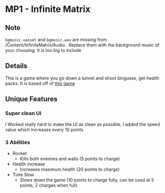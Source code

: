 # MP1 - Infinite Matrix

## Note
`bgmusic.uasset` and `bgmusic.wav` are missing from /Content/InfiniteMatrix/Audio . Replace them with the background music of your choosing. It is too big to include

## Details
This is a game where you go down a tunnel and shoot binguses, get health packs. It is based off of [this game](https://www.raywenderlich.com/454-how-to-create-a-simple-game-in-unreal-engine-4)

## Unique Features
### Super clean UI
I Worked really hard to make the UI as clean as possible, I added the speed value which increases every 10 points
### 3 Abilities
- Rocket
	- Kills both enemies and walls (5 points to charge)
- Health increase
	- Increases maximum health (20 points to charge)
- Time Slow
	- Slows down the game (10 points to charge fully, can be used at 5 points, 2 charges when full)

